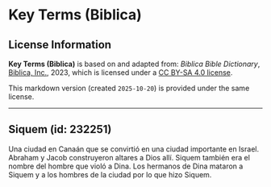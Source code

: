 # Key Terms (Biblica)

## License Information

**Key Terms (Biblica)** is based on and adapted from: _Biblica Bible Dictionary_, [Biblica, Inc.](https://www.biblica.com/), 2023, which is licensed under a [CC BY-SA 4.0 license](https://creativecommons.org/licenses/by-sa/4.0/legalcode.en).

This markdown version (created `2025-10-20`) is provided under the same license.



--------------------------------

## Siquem (id: 232251)

Una ciudad en Canaán que se convirtió en una ciudad importante en Israel. Abraham y Jacob construyeron altares a Dios allí. Siquem también era el nombre del hombre que violó a Dina. Los hermanos de Dina mataron a Siquem y a los hombres de la ciudad por lo que hizo Siquem.


